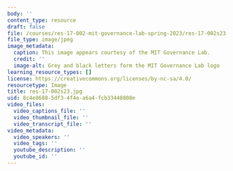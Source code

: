 ```yaml
---
body: ''
content_type: resource
draft: false
file: /courses/res-17-002-mit-governance-lab-spring-2023/res-17-002s23.jpg
file_type: image/jpeg
image_metadata:
  caption: This image appears courtesy of the MIT Governance Lab.
  credit: ''
  image-alt: Grey and black letters form the MIT Governance Lab logo
learning_resource_types: []
license: https://creativecommons.org/licenses/by-nc-sa/4.0/
resourcetype: Image
title: res-17-002s23.jpg
uid: 8c4e8688-5df3-4f4e-a6a4-fcb33448808e
video_files:
  video_captions_file: ''
  video_thumbnail_file: ''
  video_transcript_file: ''
video_metadata:
  video_speakers: ''
  video_tags: ''
  youtube_description: ''
  youtube_id: ''
---
```

